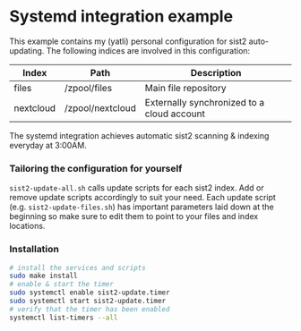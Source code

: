 # Systemd integration example

This example contains my (yatli) personal configuration for sist2 auto-updating.
The following indices are involved in this configuration:

| Index     | Path             | Description                                |
|-----------|------------------|--------------------------------------------|
| files     | /zpool/files     | Main file repository                       |
| nextcloud | /zpool/nextcloud | Externally synchronized to a cloud account |

The systemd integration achieves automatic sist2 scanning & indexing everyday at 3:00AM.

### Tailoring the configuration for yourself

`sist2-update-all.sh` calls update scripts for each sist2 index. Add or remove
update scripts accordingly to suit your need. Each update script (e.g.
`sist2-update-files.sh`) has important parameters laid down at the beginning so
make sure to edit them to point to your files and index locations.

### Installation

```bash
# install the services and scripts
sudo make install
# enable & start the timer
sudo systemctl enable sist2-update.timer
sudo systemctl start sist2-update.timer
# verify that the timer has been enabled
systemctl list-timers --all
```

